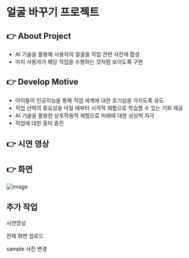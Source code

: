 # 얼굴 바꾸기 프로젝트

## 👉 About Project
- AI 기술을 활용해 사용자의 얼굴을 직업 관련 사진에 합성
- 마치 사용자가 해당 직업을 수행하는 것처럼 보이도록 구현

## 👉 Develop Motive
- 아이들이 인공지능을 통해 직업 세계에 대한 호기심을 가지도록 유도
- 직업 선택의 중요성을 어릴 때부터 시각적 체험으로 학습할 수 있는 기회 제공
- AI 기술을 활용한 상호작용적 체험으로 미래에 대한 상상력 자극
- 직업에 대한 흥미 증진

## 👉 시연 영상

## 👉 화면
![image](https://github.com/user-attachments/assets/cdda68e8-d1a3-46b1-8660-876196b45f14)

## 추가 작업
시연영상

전체 화면 업로드

sample 사진 변경
